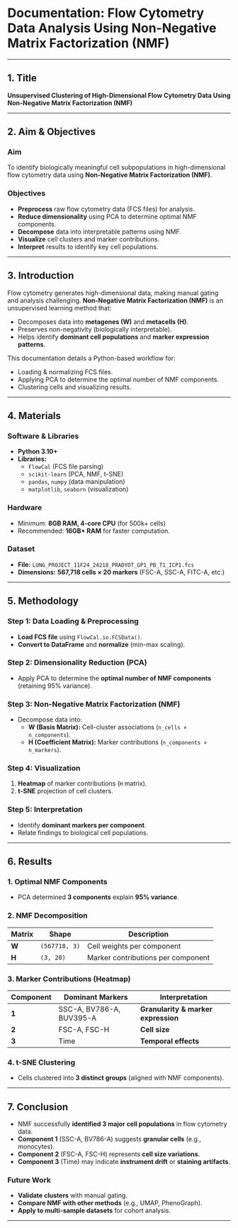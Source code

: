 # Documentation: Flow Cytometry Data Analysis Using Non-Negative Matrix Factorization (NMF)

---

## 1. Title  
**Unsupervised Clustering of High-Dimensional Flow Cytometry Data Using Non-Negative Matrix Factorization (NMF)**  

---

## 2. Aim & Objectives  
### Aim  
To identify biologically meaningful cell subpopulations in high-dimensional flow cytometry data using **Non-Negative Matrix Factorization (NMF)**.  

### Objectives  
- **Preprocess** raw flow cytometry data (FCS files) for analysis.  
- **Reduce dimensionality** using PCA to determine optimal NMF components.  
- **Decompose** data into interpretable patterns using NMF.  
- **Visualize** cell clusters and marker contributions.  
- **Interpret** results to identify key cell populations.  

---

## 3. Introduction  
Flow cytometry generates high-dimensional data, making manual gating and analysis challenging. **Non-Negative Matrix Factorization (NMF)** is an unsupervised learning method that:  
- Decomposes data into **metagenes (W)** and **metacells (H)**.  
- Preserves non-negativity (biologically interpretable).  
- Helps identify **dominant cell populations** and **marker expression patterns**.  

This documentation details a Python-based workflow for:  
- Loading & normalizing FCS files.  
- Applying PCA to determine the optimal number of NMF components.  
- Clustering cells and visualizing results.  

---

## 4. Materials  
### Software & Libraries  
- **Python 3.10+**  
- **Libraries:**  
  - `FlowCal` (FCS file parsing)  
  - `scikit-learn` (PCA, NMF, t-SNE)  
  - `pandas`, `numpy` (data manipulation)  
  - `matplotlib`, `seaborn` (visualization)  

### Hardware  
- Minimum: **8GB RAM, 4-core CPU** (for 500k+ cells)  
- Recommended: **16GB+ RAM** for faster computation.  

### Dataset  
- **File:** `LUNG_PROJECT_11F24_24218_PRADYOT_GP1_PB_T1_ICP1.fcs`  
- **Dimensions:** **567,718 cells × 20 markers** (FSC-A, SSC-A, FITC-A, etc.)  

---

## 5. Methodology  
### Step 1: Data Loading & Preprocessing  
- **Load FCS file** using `FlowCal.io.FCSData()`.  
- **Convert to DataFrame** and **normalize** (min-max scaling).  

### Step 2: Dimensionality Reduction (PCA)  
- Apply PCA to determine the **optimal number of NMF components** (retaining 95% variance).  

### Step 3: Non-Negative Matrix Factorization (NMF)  
- Decompose data into:  
  - **W (Basis Matrix):** Cell-cluster associations (`n_cells × n_components`).  
  - **H (Coefficient Matrix):** Marker contributions (`n_components × n_markers`).  

### Step 4: Visualization  
1. **Heatmap** of marker contributions (`H` matrix).  
2. **t-SNE** projection of cell clusters.  

### Step 5: Interpretation  
- Identify **dominant markers per component**.  
- Relate findings to biological cell populations.  

---

## 6. Results  
### 1. Optimal NMF Components  
- PCA determined **3 components** explain **95% variance**.  

### 2. NMF Decomposition  
| Matrix | Shape | Description |  
|--------|-------|-------------|  
| **W** | `(567718, 3)` | Cell weights per component |  
| **H** | `(3, 20)` | Marker contributions per component |  

### 3. Marker Contributions (Heatmap)  
| Component | Dominant Markers | Interpretation |  
|-----------|------------------|-----------------|  
| **1** | SSC-A, BV786-A, BUV395-A | **Granularity & marker expression** |  
| **2** | FSC-A, FSC-H | **Cell size** |  
| **3** | Time | **Temporal effects** |  

### 4. t-SNE Clustering  
- Cells clustered into **3 distinct groups** (aligned with NMF components).  

---

## 7. Conclusion  
- NMF successfully **identified 3 major cell populations** in flow cytometry data.  
- **Component 1** (SSC-A, BV786-A) suggests **granular cells** (e.g., monocytes).  
- **Component 2** (FSC-A, FSC-H) represents **cell size variations**.  
- **Component 3** (Time) may indicate **instrument drift** or **staining artifacts**.  

### Future Work  
- **Validate clusters** with manual gating.  
- **Compare NMF with other methods** (e.g., UMAP, PhenoGraph).  
- **Apply to multi-sample datasets** for cohort analysis.  

---
